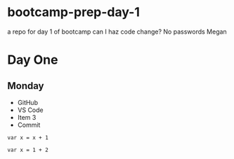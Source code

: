 # bootcamp-prep-day-1
a repo for day 1 of bootcamp
can I haz code change?
No passwords
Megan

# Day One
## Monday
* GitHub
* VS Code
* Item 3
* Commit

```
var x = x + 1
```

`var x = 1 + 2`


